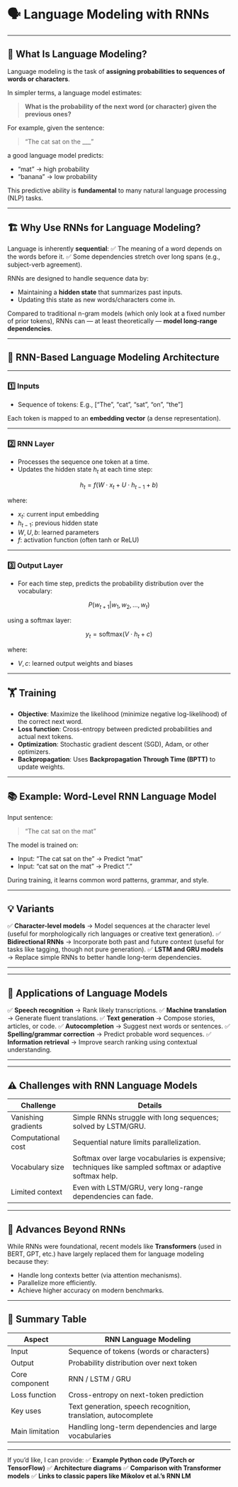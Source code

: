 # 🗣 **Language Modeling with RNNs**

---

## 🌟 **What Is Language Modeling?**

Language modeling is the task of **assigning probabilities to sequences of words or characters**.

In simpler terms, a language model estimates:

> **What is the probability of the next word (or character) given the previous ones?**

For example, given the sentence:

> “The cat sat on the \_\_\_”

a good language model predicts:

* “mat” → high probability
* “banana” → low probability

This predictive ability is **fundamental** to many natural language processing (NLP) tasks.

---

## 🏗 **Why Use RNNs for Language Modeling?**

Language is inherently **sequential**:
✅ The meaning of a word depends on the words before it.
✅ Some dependencies stretch over long spans (e.g., subject-verb agreement).

RNNs are designed to handle sequence data by:

* Maintaining a **hidden state** that summarizes past inputs.
* Updating this state as new words/characters come in.

Compared to traditional n-gram models (which only look at a fixed number of prior tokens), RNNs can — at least theoretically — **model long-range dependencies**.

---

## 🔧 **RNN-Based Language Modeling Architecture**

---

### **1️⃣ Inputs**

* Sequence of tokens:
  E.g., \[“The”, “cat”, “sat”, “on”, “the”]

Each token is mapped to an **embedding vector** (a dense representation).

---

### **2️⃣ RNN Layer**

* Processes the sequence one token at a time.
* Updates the hidden state $h_t$ at each time step:

$$
h_t = f(W \cdot x_t + U \cdot h_{t-1} + b)
$$

where:

* $x_t$: current input embedding
* $h_{t-1}$: previous hidden state
* $W, U, b$: learned parameters
* $f$: activation function (often tanh or ReLU)

---

### **3️⃣ Output Layer**

* For each time step, predicts the probability distribution over the vocabulary:

$$
P(w_{t+1} | w_1, w_2, ..., w_t)
$$

using a softmax layer:

$$
y_t = \text{softmax}(V \cdot h_t + c)
$$

where:

* $V, c$: learned output weights and biases

---

## 🏋️ **Training**

* **Objective**: Maximize the likelihood (minimize negative log-likelihood) of the correct next word.
* **Loss function**: Cross-entropy between predicted probabilities and actual next tokens.
* **Optimization**: Stochastic gradient descent (SGD), Adam, or other optimizers.
* **Backpropagation**: Uses **Backpropagation Through Time (BPTT)** to update weights.

---

## 📚 **Example: Word-Level RNN Language Model**

Input sentence:

> “The cat sat on the mat”

The model is trained on:

* Input: “The cat sat on the” → Predict “mat”
* Input: “cat sat on the mat” → Predict “.”

During training, it learns common word patterns, grammar, and style.

---

## 💡 **Variants**

✅ **Character-level models** → Model sequences at the character level (useful for morphologically rich languages or creative text generation).
✅ **Bidirectional RNNs** → Incorporate both past and future context (useful for tasks like tagging, though not pure generation).
✅ **LSTM and GRU models** → Replace simple RNNs to better handle long-term dependencies.

---

---

## 🚀 **Applications of Language Models**

✅ **Speech recognition** → Rank likely transcriptions.
✅ **Machine translation** → Generate fluent translations.
✅ **Text generation** → Compose stories, articles, or code.
✅ **Autocompletion** → Suggest next words or sentences.
✅ **Spelling/grammar correction** → Predict probable word sequences.
✅ **Information retrieval** → Improve search ranking using contextual understanding.

---

---

## ⚠️ **Challenges with RNN Language Models**

| Challenge           | Details                                                                                                 |
| ------------------- | ------------------------------------------------------------------------------------------------------- |
| Vanishing gradients | Simple RNNs struggle with long sequences; solved by LSTM/GRU.                                           |
| Computational cost  | Sequential nature limits parallelization.                                                               |
| Vocabulary size     | Softmax over large vocabularies is expensive; techniques like sampled softmax or adaptive softmax help. |
| Limited context     | Even with LSTM/GRU, very long-range dependencies can fade.                                              |

---

## 🌟 **Advances Beyond RNNs**

While RNNs were foundational, recent models like **Transformers** (used in BERT, GPT, etc.) have largely replaced them for language modeling because they:

* Handle long contexts better (via attention mechanisms).
* Parallelize more efficiently.
* Achieve higher accuracy on modern benchmarks.

---

## 🔗 **Summary Table**

| Aspect          | RNN Language Modeling                                          |
| --------------- | -------------------------------------------------------------- |
| Input           | Sequence of tokens (words or characters)                       |
| Output          | Probability distribution over next token                       |
| Core component  | RNN / LSTM / GRU                                               |
| Loss function   | Cross-entropy on next-token prediction                         |
| Key uses        | Text generation, speech recognition, translation, autocomplete |
| Main limitation | Handling long-term dependencies and large vocabularies         |

---

If you’d like, I can provide:
✅ **Example Python code (PyTorch or TensorFlow)**
✅ **Architecture diagrams**
✅ **Comparison with Transformer models**
✅ **Links to classic papers like Mikolov et al.’s RNN LM**
